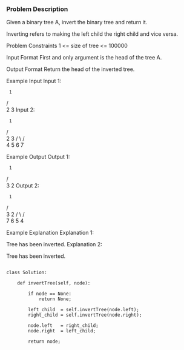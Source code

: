 ### Problem Description

Given a binary tree A, invert the binary tree and return it.

Inverting refers to making the left child the right child and vice versa.



Problem Constraints
1 <= size of tree <= 100000



Input Format
First and only argument is the head of the tree A.



Output Format
Return the head of the inverted tree.



Example Input
Input 1:

 
     1
   /   \
  2     3
Input 2:

 
     1
   /   \
  2     3
 / \   / \
4   5 6   7


Example Output
Output 1:

 
     1
   /   \
  3     2
Output 2:

 
     1
   /   \
  3     2
 / \   / \
7   6 5   4


Example Explanation
Explanation 1:

Tree has been inverted.
Explanation 2:

Tree has been inverted.



```

class Solution:

    def invertTree(self, node):
        
        if node == None:
            return None;
        
        left_child  = self.invertTree(node.left);
        right_child = self.invertTree(node.right);
        
        node.left   = right_child;
        node.right  = left_child;
        
        return node;

```
